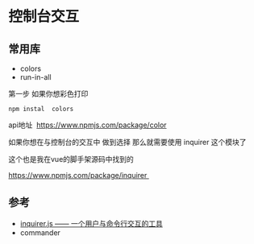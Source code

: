 # 控制台交互
## 常用库
- colors
- run-in-all


第一步 如果你想彩色打印   
```
npm instal  colors  
```
api地址  https://www.npmjs.com/package/color

如果你想在与控制台的交互中 做到选择 那么就需要使用 inquirer 这个模块了

这个也是我在vue的脚手架源码中找到的

https://www.npmjs.com/package/inquirer 

## 参考
- [inquirer.js —— 一个用户与命令行交互的工具](https://blog.csdn.net/qq_26733915/article/details/80461257)
- commander